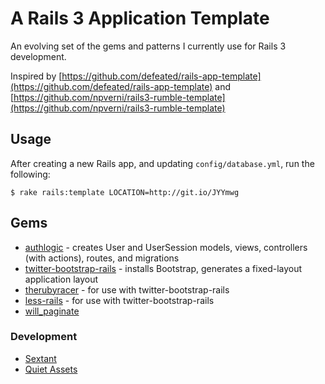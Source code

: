 # A Rails 3 Application Template

An evolving set of the gems and patterns I currently use for Rails 3 development.  

Inspired by [https://github.com/defeated/rails-app-template](https://github.com/defeated/rails-app-template) and [https://github.com/npverni/rails3-rumble-template](https://github.com/npverni/rails3-rumble-template)

## Usage
After creating a new Rails app, and updating `config/database.yml`, run the following:
```
$ rake rails:template LOCATION=http://git.io/JYYmwg
```

## Gems

  * [authlogic](https://github.com/binarylogic/authlogic) - creates User and UserSession models, views, controllers (with actions), routes, and migrations
  * [twitter-bootstrap-rails](https://github.com/seyhunak/twitter-bootstrap-rails) - installs Bootstrap, generates a fixed-layout application layout
  * [therubyracer](https://github.com/cowboyd/therubyracer) - for use with twitter-bootstrap-rails
  * [less-rails](https://github.com/metaskills/less-rails) - for use with twitter-bootstrap-rails
  * [will_paginate](https://github.com/mislav/will_paginate)

### Development

  * [Sextant](https://github.com/schneems/sextant/)
  * [Quiet Assets](https://github.com/evrone/quiet_assets/)